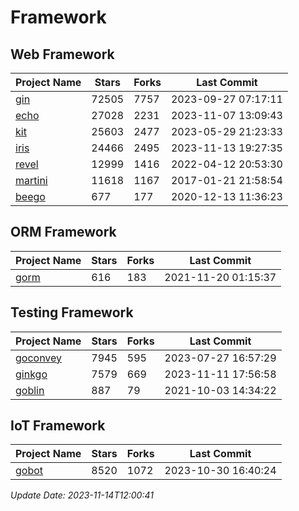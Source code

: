 # Framework

## Web Framework
| Project Name | Stars | Forks | Last Commit |
| ------------ | ----- | ----- | ----------- |
| [gin](https://github.com/gin-gonic/gin) | 72505 | 7757 | 2023-09-27 07:17:11 |
| [echo](https://github.com/labstack/echo) | 27028 | 2231 | 2023-11-07 13:09:43 |
| [kit](https://github.com/go-kit/kit) | 25603 | 2477 | 2023-05-29 21:23:33 |
| [iris](https://github.com/kataras/iris) | 24466 | 2495 | 2023-11-13 19:27:35 |
| [revel](https://github.com/revel/revel) | 12999 | 1416 | 2022-04-12 20:53:30 |
| [martini](https://github.com/go-martini/martini) | 11618 | 1167 | 2017-01-21 21:58:54 |
| [beego](https://github.com/astaxie/beego) | 677 | 177 | 2020-12-13 11:36:23 |

## ORM Framework
| Project Name | Stars | Forks | Last Commit |
| ------------ | ----- | ----- | ----------- |
| [gorm](https://github.com/jinzhu/gorm) | 616 | 183 | 2021-11-20 01:15:37 |

## Testing Framework
| Project Name | Stars | Forks | Last Commit |
| ------------ | ----- | ----- | ----------- |
| [goconvey](https://github.com/smartystreets/goconvey) | 7945 | 595 | 2023-07-27 16:57:29 |
| [ginkgo](https://github.com/onsi/ginkgo) | 7579 | 669 | 2023-11-11 17:56:58 |
| [goblin](https://github.com/franela/goblin) | 887 | 79 | 2021-10-03 14:34:22 |

## IoT Framework
| Project Name | Stars | Forks | Last Commit |
| ------------ | ----- | ----- | ----------- |
| [gobot](https://github.com/hybridgroup/gobot) | 8520 | 1072 | 2023-10-30 16:40:24 |

*Update Date: 2023-11-14T12:00:41*